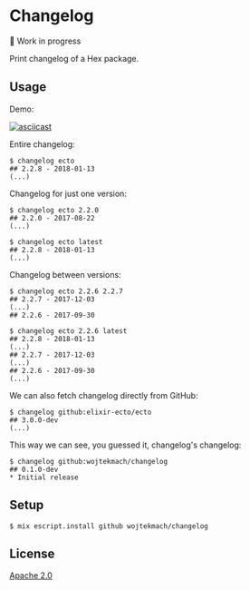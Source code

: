 # Changelog

:construction: Work in progress

Print changelog of a Hex package.

## Usage

Demo:

[![asciicast](https://asciinema.org/a/159659.png)](https://asciinema.org/a/159659)

Entire changelog:

```
$ changelog ecto
## 2.2.8 - 2018-01-13
(...)
```

Changelog for just one version:

```
$ changelog ecto 2.2.0
## 2.2.0 - 2017-08-22
(...)

$ changelog ecto latest
## 2.2.8 - 2018-01-13
(...)
```

Changelog between versions:

```
$ changelog ecto 2.2.6 2.2.7
## 2.2.7 - 2017-12-03
(...)
## 2.2.6 - 2017-09-30

$ changelog ecto 2.2.6 latest
## 2.2.8 - 2018-01-13
(...)
## 2.2.7 - 2017-12-03
(...)
## 2.2.6 - 2017-09-30
(...)
```

We can also fetch changelog directly from GitHub:

```
$ changelog github:elixir-ecto/ecto
## 3.0.0-dev
(...)
```

This way we can see, you guessed it, changelog's changelog:

```
$ changelog github:wojtekmach/changelog
## 0.1.0-dev
* Initial release
```

## Setup

```
$ mix escript.install github wojtekmach/changelog
```

## License

[Apache 2.0](./LICENSE.md)
